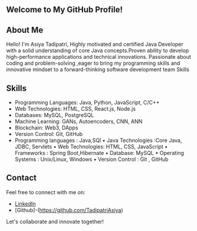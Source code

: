 ## Welcome to My GitHub Profile!
## About Me
Hello! I'm Asiya Tadipatri, Highly motivated and certified Java Developer with a solid understanding of core Java concepts.Proven ability to develop high-performance applications and technical innovations. Passionate about coding and problem-solving ,eager to bring my programming skills and innovative mindset to a forward-thinking software development team Skills 
## Skills
- Programming Languages: Java, Python, JavaScript, C/C++
- Web Technologies: HTML, CSS, React.js, Node.js
- Databases: MySQL, PostgreSQL
- Machine Learning: GANs, Autoencoders, CNN, ANN
- Blockchain: Web3, DApps
- Version Control: Git, GitHub
- Programming languages : Java,SQl
•	Java Technologies :Core Java, JDBC, Servlets
•	Web Technologies: HTML, CSS, JavaScript
•	Frameworks :  Spring Boot,Hibernate
•	Database: MySQL
•	Operating Systems : Unix/Linux, Windows
•	 Version Control : Git , GitHub




## Contact
Feel free to connect with me on:
- [LinkedIn](https://www.linkedin.com/in/asiya-tadipatri-059b12228)
- [Github]-(https://github.com/TadipatriAsiya)
  

Let's collaborate and innovate together!








